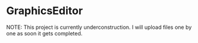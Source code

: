 # GraphicsEditor

NOTE: This project is currently underconstruction. I will upload files one by one as soon it gets completed.
